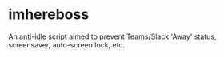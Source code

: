 # imhereboss
An anti-idle script aimed to prevent Teams/Slack 'Away' status, screensaver, auto-screen lock, etc.
